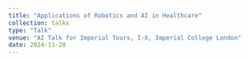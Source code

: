 ```yaml
---
title: "Applications of Robotics and AI in Healthcare"
collection: talks
type: "Talk"
venue: "AI Talk for Imperial Tours, I-X, Imperial College London"
date: 2024-11-20
---
```


